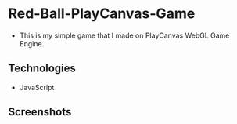 # Red-Ball-PlayCanvas-Game
- This is my simple game that I made on PlayCanvas WebGL Game Engine.

## Technologies
* JavaScript

## Screenshots
